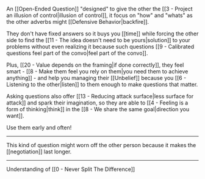 An [[Open-Ended Question]] "designed" to give the other the [[3 - Project an illusion of control|illusion of control]], it focus on "how" and "whats" as the other adverbs might [[Defensive Behavior|backfire]].
 
 They don't have fixed answers so it buys you [[time]] while forcing the other side to find the [[11 - The idea doesn't need to be yours|solution]] to your problems without even realizing it because such questions [[9 - Calibrated questions feel part of the convo|feel part of the convo]].
 
 Plus, [[20 - Value depends on the framing|if done correctly]], they feel smart - [[8 - Make them feel you rely on them|you need them to achieve anything]] - and help you managing their [[Unbelief]] because you [[6 - Listening to the other|listen]] to them enough to make questions that matter.
 
Asking questions also offer [[13 - Reducing attack surface|less surface for attack]] and spark their imagination, so they are able to [[4 - Feeling is a form of thinking|think]] in the  [[8 - We share the same goal|direction you want]].

Use them early and often!
 
 ---
 
This kind of question might worn off the other person because it makes the [[negotiation]] last longer.

---

Understanding of [[0 - Never Split The Difference]]